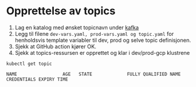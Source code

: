 # Opprettelse av topics

1. Lag en katalog med ønsket topicnavn under [kafka](kafka)
2. Legg til filene ```dev-vars.yaml, prod-vars.yaml og topic.yaml``` for henholdsvis template variabler til dev, prod og selve topic definisjonen.
3. Sjekk at GitHub action kjører OK.
4. Sjekk at topics-ressursen er opprettet og klar i dev/prod-gcp klustrene

```
kubectl get topic

NAME                 AGE   STATE             FULLY QUALIFIED NAME               CREDENTIALS EXPIRY TIME

```
